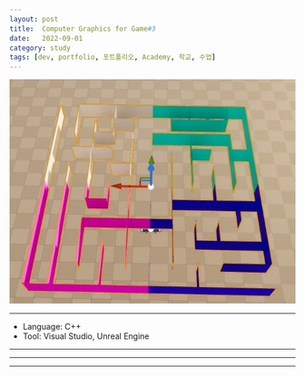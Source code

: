 ```yaml
---
layout: post
title:  Computer Graphics for Game#3
date:   2022-09-01
category: study
tags: [dev, portfolio, 포트폴리오, Academy, 학교, 수업]
---
```



![Alt text](<../../assets/img/portfolio/maze seed3.jpg>)


---

- Language: C++
- Tool: Visual Studio, Unreal Engine

---


    







---



---
